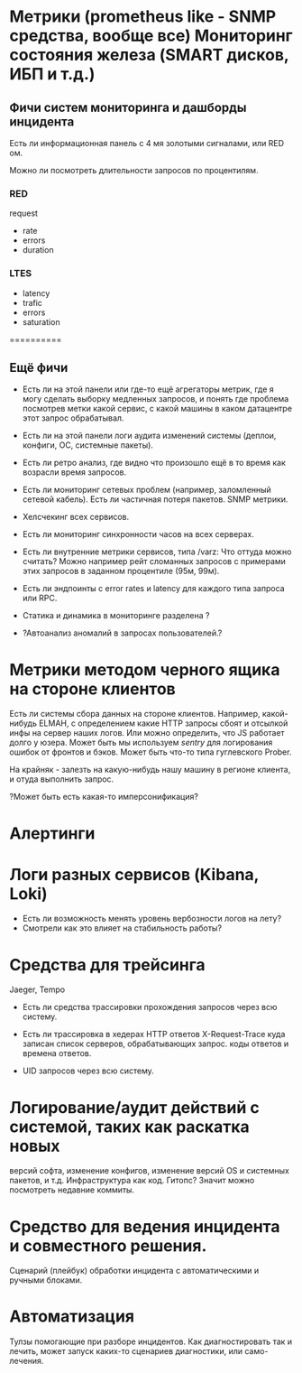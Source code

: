 # Метрики (prometheus like - SNMP средства, вообще все) Мониторинг состояния железа (SMART дисков, ИБП и т.д.)

## Фичи систем мониторинга и дашборды инцидента

Есть ли информационная панель с 4 мя золотыми сигналами,
или RED ом.

Можно ли посмотреть длительности запросов по процентилям.

### RED
request
* rate
* errors
* duration

### LTES
* latency
* trafic
* errors
* saturation

==========

## Ещё фичи

* Есть ли на этой панели или где-то ещё агрегаторы метрик, где я могу сделать выборку медленных запросов,
и понять где проблема посмотрев метки какой сервис, с какой машины в каком датацентре этот запрос обрабатывал.

* Есть ли на этой панели логи аудита изменений системы (деплои, конфиги, ОС, системные пакеты).

* Есть ли ретро анализ, где видно что произошло ещё в то время как возрасли время запросов.

* Есть ли мониторинг сетевых проблем (например, заломленный сетевой кабель). Есть ли частичная потеря пакетов.
SNMP метрики.

* Хелсчекинг всех сервисов.

* Есть ли мониторинг синхронности часов на всех серверах.

* Есть ли внутренние метрики сервисов, типа /varz:
Что оттуда можно считать?
Можно например рейт сломанных запросов с примерами этих запросов
в заданном процентиле (95м, 99м).
* Есть ли эндпоинты с error rates и latency для каждого типа запроса или RPC.

* Статика и динамика в мониторинге разделена ?

* ?Автоанализ аномалий в запросах пользователей.?

# Метрики методом черного ящика на стороне клиентов

Есть ли системы сбора данных на стороне клиентов.
Например, какой-нибудь ELMAH, с определением какие HTTP запросы
сбоят и отсылкой инфы на сервер наших логов.
Или можно определить, что JS работает долго у юзера.
Может быть мы используем *sentry* для логирования ошибок от фронтов и
бэков.
Может быть что-то типа гуглевского Prober.

На крайняк - залезть на какую-нибудь нашу машину в регионе клиента,
и отуда выполнить запрос.

?Может быть есть какая-то имперсонификация?

# Алертинги

# Логи разных сервисов (Kibana, Loki)

* Есть ли возможность менять уровень вербозности логов на лету?
* Смотрели как это влияет на стабильность работы?

# Средства для трейсинга
Jaeger, Tempo

* Есть ли средства трассировки прохождения запросов через всю систему.

* Есть ли трассировка в хедерах HTTP ответов
X-Request-Trace
куда записан список серверов, обрабатывающих запрос.
коды ответов и времена ответов.

* UID запросов через всю систему.


# Логирование/аудит действий с системой, таких как раскатка новых
версий софта, изменение конфигов, изменение версий OS и системных пакетов, и т.д.
Инфраструктура как код. Гитопс?
Значит можно посмотреть недавние коммиты.

# Средство для ведения инцидента и совместного решения.
Сценарий (плейбук) обработки инцидента с автоматическими и ручными
блоками.

# Автоматизация
Тулзы помогающие при разборе инцидентов.
Как диагностировать так и лечить, может запуск каких-то сценариев диагностики, или само-лечения.